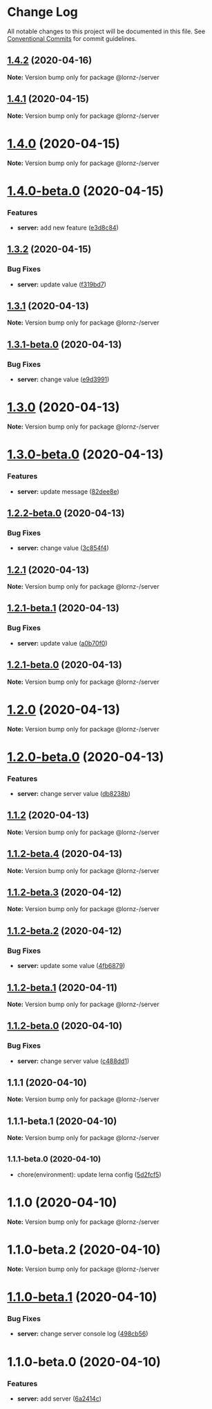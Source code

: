 # Change Log

All notable changes to this project will be documented in this file.
See [Conventional Commits](https://conventionalcommits.org) for commit guidelines.

## [1.4.2](https://github.com/Lornz-/lerna-semantic-release-demo/compare/@lornz-/server@1.4.1...@lornz-/server@1.4.2) (2020-04-16)

**Note:** Version bump only for package @lornz-/server





## [1.4.1](https://github.com/Lornz-/lerna-semantic-release-demo/compare/@lornz-/server@1.4.0...@lornz-/server@1.4.1) (2020-04-15)

**Note:** Version bump only for package @lornz-/server





# [1.4.0](https://github.com/Lornz-/lerna-semantic-release-demo/compare/@lornz-/server@1.4.0-beta.0...@lornz-/server@1.4.0) (2020-04-15)

**Note:** Version bump only for package @lornz-/server





# [1.4.0-beta.0](https://github.com/Lornz-/lerna-semantic-release-demo/compare/@lornz-/server@1.3.2...@lornz-/server@1.4.0-beta.0) (2020-04-15)


### Features

* **server:** add new feature ([e3d8c84](https://github.com/Lornz-/lerna-semantic-release-demo/commit/e3d8c8418e9926aac532d5cc44c29103a97bc82d))





## [1.3.2](https://github.com/Lornz-/lerna-semantic-release-demo/compare/@lornz-/server@1.3.1...@lornz-/server@1.3.2) (2020-04-15)


### Bug Fixes

* **server:** update value ([f319bd7](https://github.com/Lornz-/lerna-semantic-release-demo/commit/f319bd711b4dd030ae87cacba60bca0a14d94845))





## [1.3.1](https://github.com/Lornz-/lerna-semantic-release-demo/compare/@lornz-/server@1.3.1-beta.0...@lornz-/server@1.3.1) (2020-04-13)

**Note:** Version bump only for package @lornz-/server





## [1.3.1-beta.0](https://github.com/Lornz-/lerna-semantic-release-demo/compare/@lornz-/server@1.3.0...@lornz-/server@1.3.1-beta.0) (2020-04-13)


### Bug Fixes

* **server:** change value ([e9d3991](https://github.com/Lornz-/lerna-semantic-release-demo/commit/e9d399127136e8d18dea5224b099abf384a87f29))





# [1.3.0](https://github.com/Lornz-/lerna-semantic-release-demo/compare/@lornz-/server@1.3.0-beta.0...@lornz-/server@1.3.0) (2020-04-13)

**Note:** Version bump only for package @lornz-/server





# [1.3.0-beta.0](https://github.com/Lornz-/lerna-semantic-release-demo/compare/@lornz-/server@1.2.1...@lornz-/server@1.3.0-beta.0) (2020-04-13)


### Features

* **server:** update message ([82dee8e](https://github.com/Lornz-/lerna-semantic-release-demo/commit/82dee8e54374fda6157f23141f179b6e08af12c5))
## [1.2.2-beta.0](https://github.com/Lornz-/lerna-semantic-release-demo/compare/@lornz-/server@1.2.1...@lornz-/server@1.2.2-beta.0) (2020-04-13)


### Bug Fixes

* **server:** change value ([3c854f4](https://github.com/Lornz-/lerna-semantic-release-demo/commit/3c854f4bd6f373eb5357e0d685f8d8fcb52a87e1))





## [1.2.1](https://github.com/Lornz-/lerna-semantic-release-demo/compare/@lornz-/server@1.2.1-beta.1...@lornz-/server@1.2.1) (2020-04-13)

**Note:** Version bump only for package @lornz-/server





## [1.2.1-beta.1](https://github.com/Lornz-/lerna-semantic-release-demo/compare/@lornz-/server@1.2.1-beta.0...@lornz-/server@1.2.1-beta.1) (2020-04-13)


### Bug Fixes

* **server:** update value ([a0b70f0](https://github.com/Lornz-/lerna-semantic-release-demo/commit/a0b70f08e9ba7a8ed5af158276c766e3843bc9bb))





## [1.2.1-beta.0](https://github.com/Lornz-/lerna-semantic-release-demo/compare/@lornz-/server@1.2.0...@lornz-/server@1.2.1-beta.0) (2020-04-13)

**Note:** Version bump only for package @lornz-/server





# [1.2.0](https://github.com/Lornz-/lerna-semantic-release-demo/compare/@lornz-/server@1.2.0-beta.0...@lornz-/server@1.2.0) (2020-04-13)

**Note:** Version bump only for package @lornz-/server





# [1.2.0-beta.0](https://github.com/Lornz-/lerna-semantic-release-demo/compare/@lornz-/server@1.1.2...@lornz-/server@1.2.0-beta.0) (2020-04-13)


### Features

* **server:** change server value ([db8238b](https://github.com/Lornz-/lerna-semantic-release-demo/commit/db8238bd7a33323391ea9c5d9b7c55516b17fc8e))





## [1.1.2](https://github.com/Lornz-/lerna-semantic-release-demo/compare/@lornz-/server@1.1.2-beta.4...@lornz-/server@1.1.2) (2020-04-13)

**Note:** Version bump only for package @lornz-/server





## [1.1.2-beta.4](https://github.com/Lornz-/lerna-semantic-release-demo/compare/@lornz-/server@1.1.2-beta.3...@lornz-/server@1.1.2-beta.4) (2020-04-13)

**Note:** Version bump only for package @lornz-/server





## [1.1.2-beta.3](https://github.com/Lornz-/lerna-semantic-release-demo/compare/@lornz-/server@1.1.2-beta.2...@lornz-/server@1.1.2-beta.3) (2020-04-12)

**Note:** Version bump only for package @lornz-/server





## [1.1.2-beta.2](https://github.com/Lornz-/lerna-semantic-release-demo/compare/@lornz-/server@1.1.2-beta.1...@lornz-/server@1.1.2-beta.2) (2020-04-12)


### Bug Fixes

* **server:** update some value ([4fb6879](https://github.com/Lornz-/lerna-semantic-release-demo/commit/4fb68795c32b250a852b1a76f7c3d490bca67cf6))





## [1.1.2-beta.1](https://github.com/Lornz-/lerna-semantic-release-demo/compare/@lornz-/server@1.1.2-beta.0...@lornz-/server@1.1.2-beta.1) (2020-04-11)

**Note:** Version bump only for package @lornz-/server





## [1.1.2-beta.0](https://github.com/Lornz-/lerna-semantic-release-demo/compare/@lornz-/server@1.1.1...@lornz-/server@1.1.2-beta.0) (2020-04-10)


### Bug Fixes

* **server:** change server value ([c488dd1](https://github.com/Lornz-/lerna-semantic-release-demo/commit/c488dd1423ae0f676e99d31b3638eb3e5dd7f4c8))





## 1.1.1 (2020-04-10)

**Note:** Version bump only for package @lornz-/server





## 1.1.1-beta.1 (2020-04-10)

**Note:** Version bump only for package @lornz-/server





## <small>1.1.1-beta.0 (2020-04-10)</small>

* chore(environment): update lerna config ([5d2fcf5](https://github.com/Lornz-/lerna-semantic-release-demo/commit/5d2fcf5))





# 1.1.0 (2020-04-10)

**Note:** Version bump only for package @lornz-/server





# 1.1.0-beta.2 (2020-04-10)

**Note:** Version bump only for package @lornz-/server





# [1.1.0-beta.1](https://github.com/Lornz-/lerna-semantic-release-demo/compare/@lornz-/server@1.1.0-beta.0...@lornz-/server@1.1.0-beta.1) (2020-04-10)


### Bug Fixes

* **server:** change server console log ([498cb56](https://github.com/Lornz-/lerna-semantic-release-demo/commit/498cb5640f511c5a0f7782aa61a1c9c87a1d1810))





# 1.1.0-beta.0 (2020-04-10)


### Features

* **server:** add server ([6a2414c](https://github.com/Lornz-/lerna-semantic-release-demo/commit/6a2414cae880a379695784d346ddddfb472b62e6))
